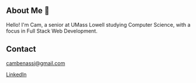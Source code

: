 ## About Me 👋

Hello! I'm Cam, a senior at UMass Lowell studying Computer Science, with a focus in Full Stack Web Development.

## Contact
cambenassi@gmail.com

[LinkedIn](https://www.linkedin.com/in/cameron-benassi-5750861a4/)

